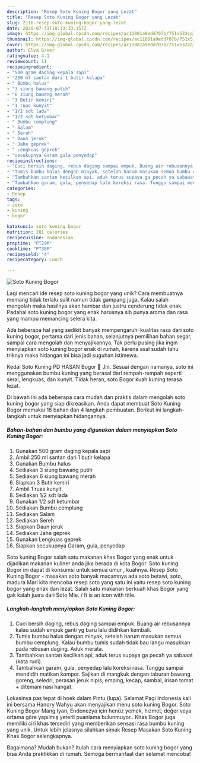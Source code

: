 ```yaml
---
description: "Resep Soto Kuning Bogor yang Lezat"
title: "Resep Soto Kuning Bogor yang Lezat"
slug: 2116-resep-soto-kuning-bogor-yang-lezat
date: 2020-07-31T10:13:33.157Z
image: https://img-global.cpcdn.com/recipes/ac11881a9edd707b/751x532cq70/soto-kuning-bogor-foto-resep-utama.jpg
thumbnail: https://img-global.cpcdn.com/recipes/ac11881a9edd707b/751x532cq70/soto-kuning-bogor-foto-resep-utama.jpg
cover: https://img-global.cpcdn.com/recipes/ac11881a9edd707b/751x532cq70/soto-kuning-bogor-foto-resep-utama.jpg
author: Elva Greer
ratingvalue: 4.1
reviewcount: 11
recipeingredient:
- "500 gram daging kepala sapi"
- "250 ml santan dari 1 butir kelapa"
- " Bumbu halus"
- "3 siung bawang putih"
- "6 siung bawang merah"
- "3 Butir kemiri"
- "1 ruas kunyit"
- "1/2 sdt lada"
- "1/2 sdt ketumbar"
- " Bumbu cemplung"
- " Salam"
- " Sereh"
- " Daun jeruk"
- " Jahe geprek"
- " Lengkuas geprek"
- "secukupnya Garam gula penyedap"
recipeinstructions:
- "Cuci bersih daging, rebus daging sampai empuk. Buang air rebusannya kalau sudah empuk ganti yg baru lalu didihkan kembali."
- "Tumis bumbu halus dengan minyak, setelah harum masukan semua bumbu cemplung. Kalau bumbu tumis sudah tidak bau langu masukkan pada rebusan daging. Aduk merata."
- "Tambahkan santan kecilkan api, aduk terus supaya ga pecah ya sabaaat (kata rudi)."
- "Tambahkan garam, gula, penyedap lalu koreksi rasa. Tunggu sampai mendidih matikan kompor. Sajikan di mangkuk dengan taburan bawang goreng, seledri, perasan jeruk nipis, emping, kecap, sambal, irisan tomat + ditemani nasi hangat."
categories:
- Resep
tags:
- soto
- kuning
- bogor

katakunci: soto kuning bogor 
nutrition: 201 calories
recipecuisine: Indonesian
preptime: "PT29M"
cooktime: "PT38M"
recipeyield: "4"
recipecategory: Lunch

---
```



![Soto Kuning Bogor](https://img-global.cpcdn.com/recipes/ac11881a9edd707b/751x532cq70/soto-kuning-bogor-foto-resep-utama.jpg)

Lagi mencari ide resep soto kuning bogor yang unik? Cara membuatnya memang tidak terlalu sulit namun tidak gampang juga. Kalau salah mengolah maka hasilnya akan hambar dan justru cenderung tidak enak. Padahal soto kuning bogor yang enak harusnya sih punya aroma dan rasa yang mampu memancing selera kita.

Ada beberapa hal yang sedikit banyak mempengaruhi kualitas rasa dari soto kuning bogor, pertama dari jenis bahan, selanjutnya pemilihan bahan segar, sampai cara mengolah dan menyajikannya. Tak perlu pusing jika ingin menyiapkan soto kuning bogor enak di rumah, karena asal sudah tahu triknya maka hidangan ini bisa jadi suguhan istimewa.

Kedai Soto Kuning PD HASAN Bogor 📍 Jln. Sesuai dengan namanya, soto ini menggunakan bumbu kuning yang berasal dari rempah-rempah seperti serai, lengkuas, dan kunyit. Tidak heran, soto Bogor kuah kuning terasa lezat.


Di bawah ini ada beberapa cara mudah dan praktis dalam mengolah soto kuning bogor yang siap dikreasikan. Anda dapat membuat Soto Kuning Bogor memakai 16 bahan dan 4 langkah pembuatan. Berikut ini langkah-langkah untuk menyiapkan hidangannya.

<!--inarticleads1-->

##### Bahan-bahan dan bumbu yang digunakan dalam menyiapkan Soto Kuning Bogor:

1. Gunakan 500 gram daging kepala sapi
1. Ambil 250 ml santan dari 1 butir kelapa
1. Gunakan  Bumbu halus
1. Sediakan 3 siung bawang putih
1. Sediakan 6 siung bawang merah
1. Siapkan 3 Butir kemiri
1. Ambil 1 ruas kunyit
1. Sediakan 1/2 sdt lada
1. Gunakan 1/2 sdt ketumbar
1. Sediakan  Bumbu cemplung
1. Sediakan  Salam
1. Sediakan  Sereh
1. Siapkan  Daun jeruk
1. Sediakan  Jahe geprek
1. Gunakan  Lengkuas geprek
1. Siapkan secukupnya Garam, gula, penyedap


Soto kuning Bogor salah satu makanan khas Bogor yang enak untuk dijadikan makanan kuliner anda jika berada di kota Bogor. Soto kuning Bogor ini dapat di konsumsi untuk semua umur , kuahnya. Resep Soto Kuning Bogor - masakan soto banyak macamnya ada soto betawi, soto, madura Mari kita mencoba resep soto yang satu ini yaitu resep soto kuning bogor yang enak dan lezat. Salah satu makanan berkuah khas Bogor yang gak kalah juara dari Soto Mie. / It is an icon with title. 

<!--inarticleads2-->

##### Langkah-langkah menyiapkan Soto Kuning Bogor:

1. Cuci bersih daging, rebus daging sampai empuk. Buang air rebusannya kalau sudah empuk ganti yg baru lalu didihkan kembali.
1. Tumis bumbu halus dengan minyak, setelah harum masukan semua bumbu cemplung. Kalau bumbu tumis sudah tidak bau langu masukkan pada rebusan daging. Aduk merata.
1. Tambahkan santan kecilkan api, aduk terus supaya ga pecah ya sabaaat (kata rudi).
1. Tambahkan garam, gula, penyedap lalu koreksi rasa. Tunggu sampai mendidih matikan kompor. Sajikan di mangkuk dengan taburan bawang goreng, seledri, perasan jeruk nipis, emping, kecap, sambal, irisan tomat + ditemani nasi hangat.


Lokasinya pas tepat di hoek dalam Pintu (lupa). Selamat Pagi Indonesia kali ini bersama Handry Wahyu akan menyajikan menu soto kuning Bogor. Soto Kuning Bogor Mang Iyan, Endonezya için henüz yemek, hizmet, değer veya ortama göre yapılmış yeterli puanlama bulunmuyor.. Khas Bogor juga memiliki ciri khas tersediri yang memberikan sensasi rasa bumbu kuning yang unik. Untuk lebih jelasnya silahkan simak Resep Masakan Soto Kuning Khas Bogor selengkapnya. 

Bagaimana? Mudah bukan? Itulah cara menyiapkan soto kuning bogor yang bisa Anda praktikkan di rumah. Semoga bermanfaat dan selamat mencoba!
